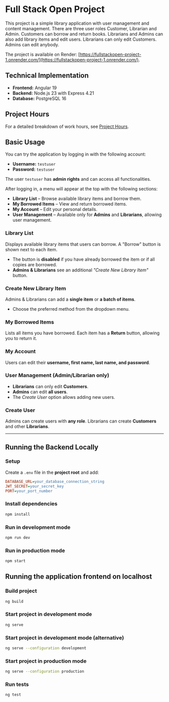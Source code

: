 # Full Stack Open Project

This project is a simple library application with user management and content management. There are three user roles Customer, Librarian and Admin.
Customers can borrow and return books. Librarians and Admins can also add library items and edit users. Librarians can only edit Customers. Admins can edit anybody.

The project is available on Render: [https://fullstackopen-project-1.onrender.com/](https://fullstackopen-project-1.onrender.com/).

## Technical Implementation

- **Frontend:** Angular 19
- **Backend:** Node.js 23 with Express 4.21
- **Database:** PostgreSQL 16

## Project Hours

For a detailed breakdown of work hours, see [Project Hours](./hours.md).

## Basic Usage

You can try the application by logging in with the following account:

- **Username:** `testuser`
- **Password:** `testuser`

The user `testuser` has **admin rights** and can access all functionalities.

After logging in, a menu will appear at the top with the following sections:

- **Library List** – Browse available library items and borrow them.
- **My Borrowed Items** – View and return borrowed items.
- **My Account** – Edit your personal details.
- **User Management** – Available only for **Admins** and **Librarians**, allowing user management.

### **Library List**
Displays available library items that users can borrow. A "Borrow" button is shown next to each item.
- The button is **disabled** if you have already borrowed the item or if all copies are borrowed.
- **Admins & Librarians** see an additional *"Create New Library Item"* button.

### **Create New Library Item**
Admins & Librarians can add a **single item** or **a batch of items**.
- Choose the preferred method from the dropdown menu.

### **My Borrowed Items**
Lists all items you have borrowed. Each item has a **Return** button, allowing you to return it.

### **My Account**
Users can edit their **username, first name, last name, and password**.

### **User Management** (Admin/Librarian only)
- **Librarians** can only edit **Customers**.
- **Admins** can edit **all users**.
- The *Create User* option allows adding new users.

### **Create User**
Admins can create users with **any role**.
Librarians can create **Customers** and other **Librarians**.

---

## Running the Backend Locally

### **Setup**
Create a `.env` file in the **project root** and add:

```ini
DATABASE_URL=your_database_connection_string
JWT_SECRET=your_secret_key
PORT=your_port_number
```

### Install dependencies
```sh
npm install
```

### Run in development mode
```sh
npm run dev
```

### Run in production mode
```sh
npm start
```

## Running the application frontend on localhost

### Build project
```sh
ng build
```

### Start project in development mode
```sh
ng serve
```

### Start project in development mode (alternative)
```sh
ng serve --configuration development
```

### Start project in production mode
```sh
ng serve --configuration production
```

### Run tests
```sh
ng test
```
